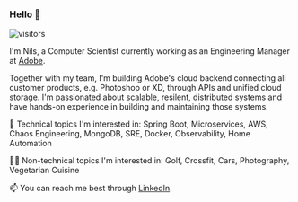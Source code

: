 ### Hello 👋

![visitors](https://visitor-badge.laobi.icu/badge?page_id=nilstgmd.nilstgmd)

I'm Nils, a Computer Scientist currently working as an Engineering Manager at [Adobe](https://github.com/adobe).

Together with my team, I'm building Adobe's cloud backend connecting all customer products, e.g. Photoshop or XD, through APIs and unified cloud storage. I'm passionated about scalable, resilent, distributed systems and have hands-on experience in building and maintaining those systems.

👾 Technical topics I'm interested in: Spring Boot, Microservices, AWS, Chaos Engineering, MongoDB, SRE, Docker, Observability, Home Automation

✌🏽 Non-technical topics I'm interested in: Golf, Crossfit, Cars, Photography, Vegetarian Cuisine

📫  You can reach me best through [LinkedIn](https://www.linkedin.com/in/nils-meder/).

